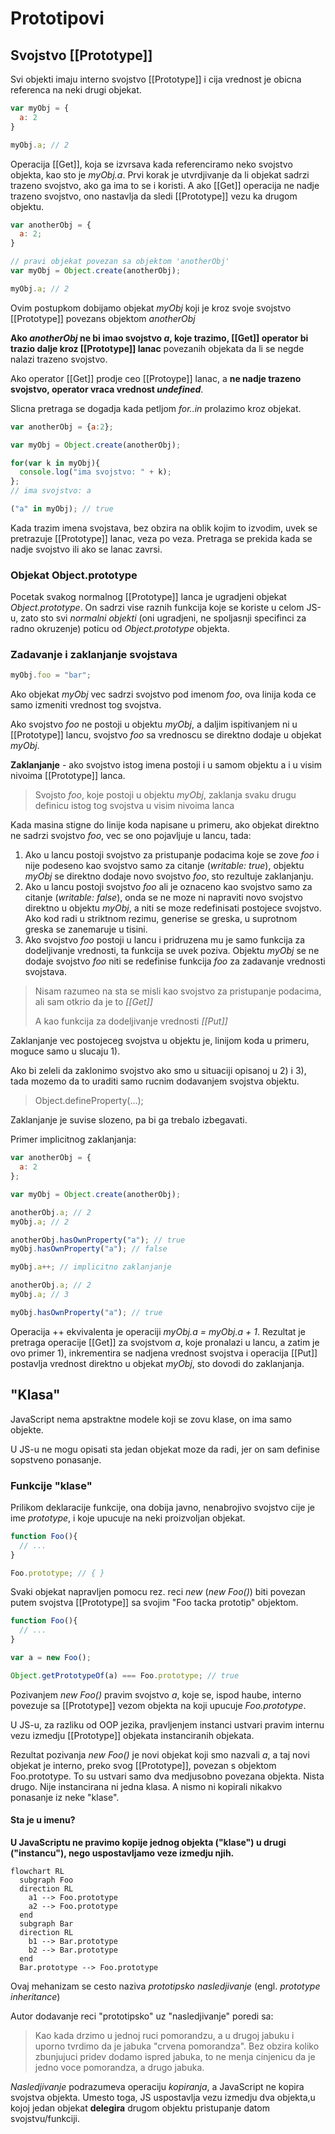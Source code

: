 # Prototipovi

## Svojstvo [[Prototype]]

Svi objekti imaju interno svojstvo [[Prototype]] i cija vrednost je obicna referenca na neki drugi objekat.

```js
var myObj = {
  a: 2
}

myObj.a; // 2
```

Operacija [[Get]], koja se izvrsava kada referenciramo neko svojstvo objekta, kao sto je _myObj.a_.
Prvi korak je utvrdjivanje da li objekat sadrzi trazeno svojstvo, ako ga ima to se i koristi.
A ako [[Get]] operacija ne nadje trazeno svojstvo, ono nastavlja da sledi [[Prototype]] vezu ka drugom objektu.

```js
var anotherObj = {
  a: 2;
}

// pravi objekat povezan sa objektom 'anotherObj'
var myObj = Object.create(anotherObj);

myObj.a; // 2
```

Ovim postupkom dobijamo objekat _myObj_ koji je kroz svoje svojstvo [[Prototype]] povezans objektom _anotherObj_

**Ako _anotherObj_ ne bi imao svojstvo _a_, koje trazimo, [[Get]] operator bi trazio dalje kroz [[Prototype]] lanac** povezanih objekata da li se negde nalazi trazeno svojstvo.

Ako operator [[Get]] prodje ceo [[Protoype]] lanac, a **ne nadje trazeno svojstvo, operator vraca vrednost _undefined_**.

Slicna pretraga se dogadja kada petljom _for..in_ prolazimo kroz objekat.

```js
var anotherObj = {a:2};

var myObj = Object.create(anotherObj);

for(var k in myObj){
  console.log("ima svojstvo: " + k);
};
// ima svojstvo: a

("a" in myObj); // true
```

Kada trazim imena svojstava, bez obzira na oblik kojim to izvodim, uvek se pretrazuje [[Prototype]] lanac, veza po veza. Pretraga se prekida kada se nadje svojstvo ili ako se lanac zavrsi.

### Objekat Object.prototype

Pocetak svakog normalnog [[Prototype]] lanca je ugradjeni objekat _Object.prototype_. On sadrzi vise raznih funkcija koje se koriste u celom JS-u, zato sto svi _normalni objekti_ (oni ugradjeni, ne spoljasnji specifinci za radno okruzenje) poticu od _Object.prototype_ objekta.

### Zadavanje i zaklanjanje svojstava

```js
myObj.foo = "bar";
```

Ako objekat _myObj_ vec sadrzi svojstvo pod imenom _foo_, ova linija koda ce samo izmeniti vrednost tog svojstva.

Ako svojstvo _foo_ ne postoji u objektu _myObj_, a daljim ispitivanjem ni u [[Prototype]] lancu, svojstvo _foo_ sa vrednoscu se direktno dodaje u objekat _myObj_.

**Zaklanjanje** - ako svojstvo istog imena postoji i u samom objektu a i u visim nivoima [[Prototype]] lanca.

>Svojsto _foo_, koje postoji u objektu _myObj_, zaklanja svaku drugu definicu istog tog svojstva u visim nivoima lanca

Kada masina stigne do linije koda napisane u primeru, ako objekat direktno ne sadrzi svojstvo _foo_, vec se ono pojavljuje u lancu, tada:

1) Ako u lancu postoji svojstvo za pristupanje podacima koje se zove _foo_ i nije podeseno kao svojstvo samo za citanje (_writable: true_), objektu _myObj_ se direktno dodaje novo svojstvo _foo_, sto rezultuje zaklanjanju.
2) Ako u lancu postoji svojstvo _foo_ ali je oznaceno kao svojstvo samo za citanje (_writable: false_), onda se ne moze ni napraviti novo svojstvo direktno u objektu _myObj_, a niti se moze redefinisati postojece svojstvo. Ako kod radi u striktnom rezimu, generise se greska, u suprotnom greska se zanemaruje u tisini.
3) Ako svojstvo _foo_ postoji u lancu i pridruzena mu je samo funkcija za dodeljivanje vrednosti, ta funkcija se uvek poziva. Objektu _myObj_ se ne dodaje svojstvo _foo_ niti se redefinise funkcija _foo_ za zadavanje vrednosti svojstava.

>Nisam razumeo na sta se misli kao svojstvo za pristupanje podacima, ali sam otkrio da je to _[[Get]]_
>
>A kao funkcija za dodeljivanje vrednosti _[[Put]]_

Zaklanjanje vec postojeceg svojstva u objektu je, linijom koda u primeru, moguce samo u slucaju 1).

Ako bi zeleli da zaklonimo svojstvo ako smo u situaciji opisanoj u 2) i 3), tada mozemo da to uraditi samo rucnim dodavanjem svojstva objektu.

>Object.defineProperty(...);

Zaklanjanje je suvise slozeno, pa bi ga trebalo izbegavati.

Primer implicitnog zaklanjanja:

```js
var anotherObj = {
  a: 2
};

var myObj = Object.create(anotherObj);

anotherObj.a; // 2
myObj.a; // 2

anotherObj.hasOwnProperty("a"); // true
myObj.hasOwnProperty("a"); // false

myObj.a++; // implicitno zaklanjanje

anotherObj.a; // 2
myObj.a; // 3

myObj.hasOwnProperty("a"); // true
```

Operacija ++ ekvivalenta je operaciji _myObj.a = myObj.a + 1_. Rezultat je pretraga operacije [[Get]] za svojstvom _a_, koje pronalazi u lancu, a zatim je ovo primer 1), inkrementira se nadjena vrednost svojstva i operacija [[Put]] postavlja vrednost direktno u objekat _myObj_, sto dovodi do zaklanjanja.

## "Klasa"

JavaScript nema apstraktne modele koji se zovu klase, on ima samo objekte.

U JS-u ne mogu opisati sta jedan objekat moze da radi, jer on sam definise sopstveno ponasanje.

### Funkcije "klase"

Prilikom deklaracije funkcije, ona dobija javno, nenabrojivo svojstvo cije je ime _prototype_, i koje upucuje na neki proizvoljan objekat.

```js
function Foo(){
  // ...
}

Foo.prototype; // { }
```

Svaki objekat napravljen pomocu rez. reci _new_ (_new Foo()_) biti povezan putem svojstva [[Prototype]] sa svojim "Foo tacka prototip" objektom.

```js
function Foo(){
  // ...
}

var a = new Foo();

Object.getPrototypeOf(a) === Foo.prototype; // true
```

Pozivanjem _new Foo()_ pravim svojstvo _a_, koje se, ispod haube, interno povezuje sa [[Prototype]] vezom objekta na koji upucuje _Foo.prototype_.

U JS-u, za razliku od OOP jezika, pravljenjem instanci ustvari pravim internu vezu izmedju [[Prototype]] objekata instanciranih objekata.

Rezultat pozivanja _new Foo()_ je novi objekat koji smo nazvali _a_, a taj novi objekat je interno, preko svog [[Prototype]], povezan s objektom Foo.prototype. To su ustvari samo dva medjusobno povezana objekta. Nista drugo. Nije instancirana ni jedna klasa. A nismo ni kopirali nikakvo ponasanje iz neke "klase".

#### Sta je u imenu?

**U JavaScriptu ne pravimo kopije jednog objekta ("klase") u drugi ("instancu"), nego uspostavljamo veze izmedju njih.**

```mermaid
flowchart RL
  subgraph Foo
  direction RL
    a1 --> Foo.prototype
    a2 --> Foo.prototype
  end
  subgraph Bar
  direction RL
    b1 --> Bar.prototype
    b2 --> Bar.prototype
  end
  Bar.prototype --> Foo.prototype
```

Ovaj mehanizam se cesto naziva _prototipsko nasledjivanje_ (engl. _prototype inheritance_)

Autor dodavanje reci "prototipsko" uz "nasledjivanje" poredi sa:

>Kao kada drzimo u jednoj ruci pomorandzu, a u drugoj jabuku i uporno tvrdimo da je jabuka "crvena pomorandza". Bez obzira koliko zbunjujuci pridev dodamo ispred jabuka, to ne menja cinjenicu da je jedno voce pomorandza, a drugo jabuka.

_Nasledjivanje_ podrazumeva operaciju _kopiranja_, a JavaScript ne kopira svojstva objekta. Umesto toga, JS uspostavlja vezu izmedju dva objekta,u kojoj jedan objekat **delegira** drugom objektu pristupanje datom svojstvu/funkciji.
